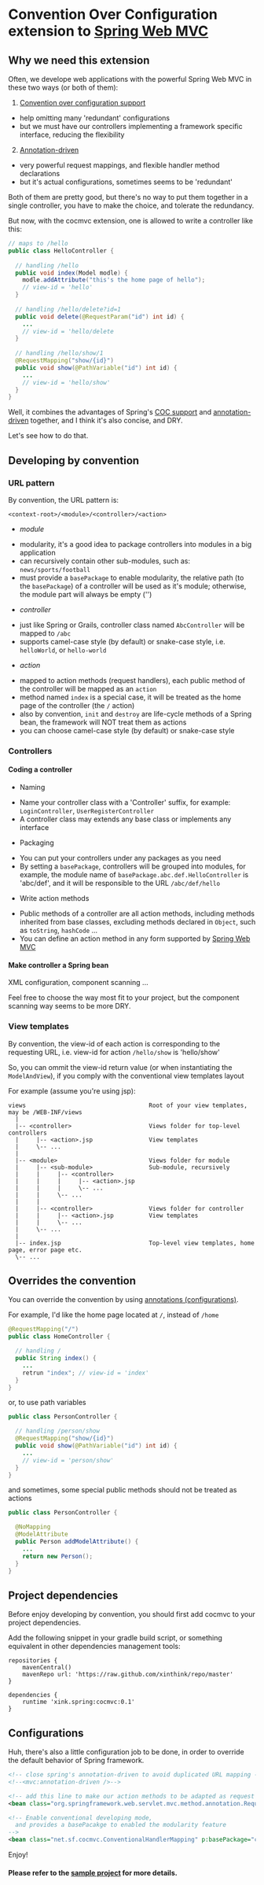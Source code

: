 # Convention Over Configuration extension to [Spring Web MVC](http://static.springsource.org/spring/docs/current/spring-framework-reference/html/mvc.html)

## Why we need this extension
Often, we develope web applications with the powerful Spring Web MVC in these two ways (or both of them):

1. [Convention over configuration support](http://static.springsource.org/spring/docs/current/spring-framework-reference/html/mvc.html#mvc-coc)
  * help omitting many 'redundant' configurations
  * but we must have our controllers implementing a framework specific interface, reducing the flexibility
2. [Annotation-driven](http://static.springsource.org/spring/docs/current/spring-framework-reference/html/mvc.html#mvc-controller)
  * very powerful request mappings, and flexible handler method declarations
  * but it's actual configurations, sometimes seems to be 'redundant'

Both of them are pretty good, but there's no way to put them together in a single controller, you have to make the choice, and tolerate the redundancy.

But now, with the cocmvc extension, one is allowed to write a controller like this:

```java
// maps to /hello
public class HelloController {
  
  // handling /hello
  public void index(Model modle) {
    modle.addAttribute("this's the home page of hello");
    // view-id = 'hello'
  }
  
  // handling /hello/delete?id=1
  public void delete(@RequestParam("id") int id) {
    ...
    // view-id = 'hello/delete
  }
  
  // handling /hello/show/1
  @RequestMapping("show/{id}")
  public void show(@PathVariable("id") int id) {
    ...
    // view-id = 'hello/show'
  }
}
```
Well, it combines the advantages of Spring's [COC support](http://static.springsource.org/spring/docs/current/spring-framework-reference/html/mvc.html#mvc-coc) and [annotation-driven](http://static.springsource.org/spring/docs/current/spring-framework-reference/html/mvc.html#mvc-controller) together, and I think it's also concise, and DRY.

Let's see how to do that.

## Developing by convention
### URL pattern
By convention, the URL pattern is:

    <context-root>/<module>/<controller>/<action>
* *module*
 - modularity, it's a good idea to package controllers into modules in a big application
 - can recursively contain other sub-modules, such as: `news/sports/football`
 - must provide a `basePackage` to enable modularity, the relative path (to the `basePackage`) of a controller will be used as it's module; otherwise, the module part will always be empty ('')
* *controller*
 - just like Spring or Grails, controller class named `AbcController` will be mapped to `/abc`
 - supports camel-case style (by default) or snake-case style, i.e. `helloWorld`, or `hello-world`
* *action*
 - mapped to action methods (request handlers), each public method of the controller will be mapped as an `action`
 - method named `index` is a special case, it will be treated as the home page of the controller (the `/` action)
 - also by convention, `init` and `destroy` are life-cycle methods of a Spring bean, the framework will NOT treat them as actions
 - you can choose camel-case style (by default) or snake-case style

### Controllers
#### Coding a controller
* Naming
 - Name your controller class with a 'Controller' suffix, for example: `LoginController`, `UserRegisterController`
 - A controller class may extends any base class or implements any interface
* Packaging
 - You can put your controllers under any packages as you need
 - By setting a `basePackage`, controllers will be grouped into modules, for example, the module name of `basePackage.abc.def.HelloController` is 'abc/def', and it will be responsible to the URL `/abc/def/hello`
* Write action methods
 - Public methods of a controller are all action methods, including methods inherited from base classes, excluding methods declared in `Object`, such as `toString`, `hashCode` ...
 - You can define an action method in any form supported by [Spring Web MVC](http://static.springsource.org/spring/docs/current/spring-framework-reference/html/mvc.html#mvc-ann-methods)

#### Make controller a Spring bean
XML configuration, component scanning ... 

Feel free to choose the way most fit to your project, but the component scanning way seems to be more DRY.

### View templates
By convention, the view-id of each action is corresponding to the requesting URL, i.e. view-id for action `/hello/show` is 'hello/show'

So, you can ommit the view-id return value (or when instantiating the `ModelAndView`), if you comply with the conventional view templates layout

For example (assume you're using jsp):

    views                                   Root of your view templates, may be /WEB-INF/views
      |
      |-- <controller>                      Views folder for top-level controllers
      |     |-- <action>.jsp                View templates
      |     \-- ...                 
      |
      |-- <module>                          Views folder for module
      |     |-- <sub-module>                Sub-module, recursively
      |     |     |-- <controller>
      |     |     |     |-- <action>.jsp    
      |     |     |     \-- ...
      |     |     \-- ...
      |     |
      |     |-- <controller>                Views folder for controller
      |     |     |-- <action>.jsp          View templates
      |     |     \-- ...             
      |     \-- ...                  
      |
      |-- index.jsp                         Top-level view templates, home page, error page etc.
      \-- ...

## Overrides the convention
You can override the convention by using [annotations (configurations)](http://static.springsource.org/spring/docs/current/spring-framework-reference/html/mvc.html#mvc-controller).

For example, I'd like the home page located at `/`, instead of `/home`

```java
@RequestMapping("/")
public class HomeController {

  // handling /
  public String index() {
    ...
    retrun "index"; // view-id = 'index'
  }
}
```

or, to use path variables

```java
public class PersonController {

  // handling /person/show
  @RequestMapping("show/{id}")
  public void show(@PathVariable("id") int id) {
    ...
    // view-id = 'person/show'
  }
}
```

and sometimes, some special public methods should not be treated as actions

```java
public class PersonController {

  @NoMapping
  @ModelAttribute
  public Person addModelAttribute() {
    ...
    return new Person();
  }
}
```

## Project dependencies
Before enjoy developing by convention, you should first add cocmvc to your project dependencies.

Add the following snippet in your gradle build script, or something equivalent in other dependencies management tools:

    repositories {
        mavenCentral()
        mavenRepo url: 'https://raw.github.com/xinthink/repo/master'
    }

    dependencies {
        runtime 'xink.spring:cocmvc:0.1'
    }

## Configurations
Huh, there's also a little configuration job to be done, in order to override the default behavior of Spring framework.

```xml
<!-- close spring's annotation-driven to avoid duplicated URL mapping -->
<!--<mvc:annotation-driven />-->

<!-- add this line to make our action methods to be adapted as request Handlers -->
<bean class="org.springframework.web.servlet.mvc.method.annotation.RequestMappingHandlerAdapter" />

<!-- Enable conventional developing mode,
  and provides a basePacakge to enabled the modularity feature
-->
<bean class="net.sf.cocmvc.ConventionalHandlerMapping" p:basePackage="com.abc.controller" />
```

Enjoy!

#### Please refer to the [sample project](https://github.com/xinthink/cocmvc/tree/master/sample) for more details.